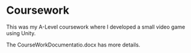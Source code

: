 # Coursework
This was my A-Level coursework where I developed a small video game using Unity.

The CourseWorkDocumentatio.docx has more details.
